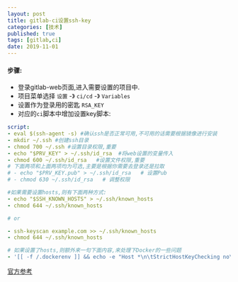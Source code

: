 ```yaml
---
layout: post
title: gitlab-ci设置ssh-key
categories: [技术]
published: true
tags: [gitlab,ci]
date: 2019-11-01
---
```


#### 步骤:
* 登录gitlab-web页面,进入需要设置的项目中.
* 项目菜单选择 `设置` -》 `ci/cd` -》 `Variables`
* 设置作为登录用的密匙 `RSA_KEY`
* 对应的`ci`脚本中增加设置key脚本:

~~~yaml
script:
- eval $(ssh-agent -s) #确认ssh是否正常可用,不可用的话需要根据镜像进行安装
- mkdir ~/.ssh #创建ssh目录
- chmod 700 ~/.ssh #设置目录权限,重要
- echo "$PRV_KEY" > ~/.ssh/id_rsa  #将web设置的变量传入
- chmod 600 ~/.ssh/id_rsa   #设置文件权限,重要
# 下面两项和上面两项均为可选,主要是根据你需要去登录还是拉取
# - echo "$PRV_KEY.pub" > ~/.ssh/id_rsa   # 设置Pub
# - chmod 630 ~/.ssh/id_rsa   # 调整权限

#如果需要设置hosts,则有下面两种方式:
- echo "$SSH_KNOWN_HOSTS" > ~/.ssh/known_hosts
- chmod 644 ~/.ssh/known_hosts

# or

- ssh-keyscan example.com >> ~/.ssh/known_hosts
- chmod 644 ~/.ssh/known_hosts

# 如果设置了hosts,则额外来一句下面内容,来处理下Docker的一些问题
- '[[ -f /.dockerenv ]] && echo -e "Host *\n\tStrictHostKeyChecking no\n\n" > ~/.ssh/config'
~~~

[官方参考](https://docs.gitlab.com/ee/ci/ssh_keys/)